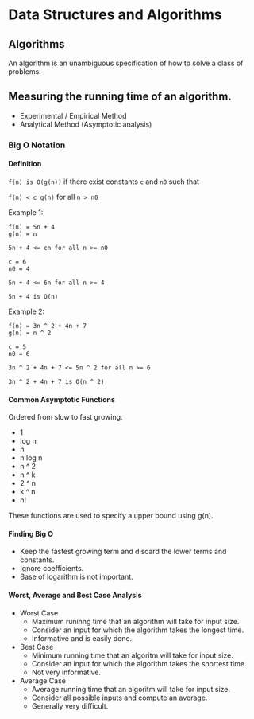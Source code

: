 # Data Structures and Algorithms

## Algorithms

An algorithm is an unambiguous specification of how to solve a class of problems.

## Measuring the running time of an algorithm.

* Experimental / Empirical Method
* Analytical Method (Asymptotic analysis)

### Big O  Notation

#### Definition

`f(n) is O(g(n))` if there exist constants `c` and `n0` such that

`f(n) < c g(n)` for all `n > n0`

Example 1:

```
f(n) = 5n + 4
g(n) = n

5n + 4 <= cn for all n >= n0

c = 6
n0 = 4

5n + 4 <= 6n for all n >= 4

5n + 4 is O(n)

``` 

Example 2:

```
f(n) = 3n ^ 2 + 4n + 7
g(n) = n ^ 2

c = 5
n0 = 6

3n ^ 2 + 4n + 7 <= 5n ^ 2 for all n >= 6

3n ^ 2 + 4n + 7 is O(n ^ 2)

``` 
#### Common Asymptotic Functions

Ordered from slow to fast growing.

* 1
* log n
* n
* n log n
* n ^ 2
* n ^ k
* 2 ^ n
* k ^ n
* n!

These functions are used to specify a upper bound using g(n).

#### Finding Big O

* Keep the fastest growing term and discard the lower terms and constants.
* Ignore coefficients.
* Base of logarithm is not important.

#### Worst, Average and Best Case Analysis

* Worst Case
    * Maximum runinng time that an algorithm will take for input size.
    * Consider an input for which the algorithm takes the longest time.
    * Informative and is easily done.
* Best Case
    * Minimum running time that an algoritm will take for input size.
    * Consider an input for which the algorithm takes the shortest time.
    * Not very informative.
* Average Case
    * Average running time that an algoritm will take for input size.
    * Consider all possible inputs and compute an average.
    * Generally very difficult.